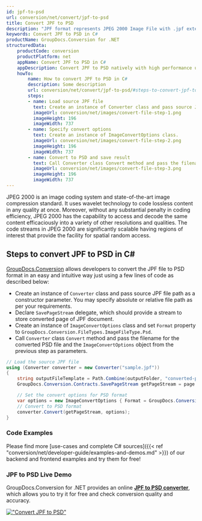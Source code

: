 ```yaml
---
id: jpf-to-psd
url: conversion/net/convert/jpf-to-psd
title: Convert JPF to PSD
description: "JPF format represents JPEG 2000 Image File with .jpf extension. Learn how to convert JPF to PSD file programmatically in C# language using GroupDocs.Conversion for .NET library."
keywords: Convert JPF to PSD in C#
productName: GroupDocs.Conversion for .NET
structuredData:
    productCode: conversion
    productPlatform: net
    appName: Convert JPF to PSD in C#
    appDescription: Convert JPF to PSD natively with high performance using C# language and server side GroupDocs.Conversion for .NET APIs, without the use of any software like Microsoft or Open Office.
    howTo:
        name: How to convert JPF to PSD in C# 
        description: Some description
        url: conversion/net/convert/jpf-to-psd/#steps-to-convert-jpf-to-psd-in-c
        steps:
        - name: Load source JPF file 
          text: Create an instance of Converter class and pass source JPF file path as a constructor parameter. You may specify absolute or relative file path as per your requirements. 
          imageUrl: conversion/net/images/convert-file-step-1.png
          imageHeight: 196
          imageWidth: 737
        - name: Specify convert options 
          text: Create an instance of ImageConvertOptions class.
          imageUrl: conversion/net/images/convert-file-step-2.png
          imageHeight: 196
          imageWidth: 737
        - name: Convert to PSD and save result 
          text: Call Converter class Convert method and pass the filename for the converted HTML file and the ImageConvertOptions object from the previous step as parameters.
          imageUrl: conversion/net/images/convert-file-step-3.png
          imageHeight: 196
          imageWidth: 737
---
```


JPEG 2000 is an image coding system and state-of-the-art image compression standard. It uses wavelet technology to code lossless content in any quality at once. Moreover, without any substantial penalty in coding efficiency, JPEG 2000 has the capability to access and decode the same content efficaciously into a variety of other resolutions and qualities. The code streams in JPEG 2000 are significantly scalable having regions of interest that provide the facility for spatial random access.

## Steps to convert JPF to PSD in C#

[GroupDocs.Conversion](https://products.groupdocs.com/conversion/net) allows developers to convert the JPF file to PSD format in an easy and intuitive way just using a few lines of code as described below:

* Create an instance of `Converter` class and pass source JPF file path as a constructor parameter. You may specify absolute or relative file path as per your requirements. 
* Declare `SavePageStream` delegate, which should provide a stream to store converted page of JPF document.
* Create an instance of `ImageConvertOptions` class and set `Format` property to `GroupDocs.Conversion.FileTypes.ImageFileType.Psd`.
* Call `Converter` class `Convert` method and pass the filename for the converted PSD file and the `ImageConvertOptions` object from the previous step as parameters.

```csharp
// Load the source JPF file
using (Converter converter = new Converter("sample.jpf"))
{
    string outputFileTemplate = Path.Combine(outputFolder, "converted-page-{0}.psd");
    GroupDocs.Conversion.Contracts.SavePageStream getPageStream = page => new FileStream(string.Format(outputFileTemplate, page), FileMode.Create);

    // Set the convert options for PSD format
    var options = new ImageConvertOptions { Format = GroupDocs.Conversion.FileTypes.ImageFileType.Psd };   
    // Convert to PSD format
    converter.Convert(getPageStream, options);
}
```

### Code Examples

Please find more [use-cases and complete C# sources]({{< ref "conversion/net/developer-guide/examples-and-demos.md" >}}) of our backend and frontend examples and try them for free!

### JPF to PSD Live Demo

GroupDocs.Conversion for .NET provides an online [**JPF to PSD converter**](https://products.groupdocs.app/conversion/jpf-to-psd), which allows you to try it for free and check conversion quality and accuracy.

[!["Convert JPF to PSD"](conversion/net/images/convert-to-psd/convert-jpf-to-psd.png)](https://products.groupdocs.app/conversion/jpf-to-psd)